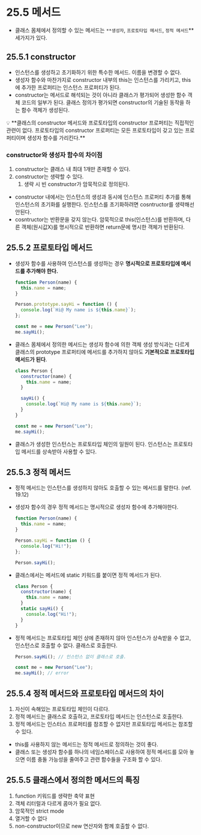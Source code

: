 # 25.5 메서드

- 클래스 몸체에서 정의할 수 있는 메서드는 `**생성자`, `프로토타입 메서드`, `정적 메서드`\*\*세가지가 있다.

## 25.5.1 constructor

- 인스턴스를 생성하고 초기화하기 위한 특수한 메서드. 이름을 변경할 수 없다.
- 생성자 함수와 마찬가지로 constructor 내부의 this는 인스턴스를 가리키고, this에 추가한 프로퍼티는 인스턴스 프로퍼티가 된다.
- constructor는 메서드로 해석되는 것이 아니라 클래스가 평가되어 생성한 함수 객체 코드의 일부가 된다. 클래스 정의가 평가되면 constructor의 기술된 동작을 하는 함수 객체가 생성된다.

<aside>
💡 **클래스의 constructor 메서드와 프로토타입의 constructor 프로퍼티는 직접적인 관련이 없다.
프로토타입의 constructor 프로퍼티는 모든 프로토타입이 갖고 있는 프로퍼티이며 생성자 함수를 가리킨다.**

</aside>

### constructor와 생성자 함수의 차이점

1. constructor는 클래스 내 최대 1개만 존재할 수 있다.
2. constructor는 생략할 수 있다.
   1. 생략 시 빈 constructor가 암묵적으로 정의된다.

- constructor 내에서는 인스턴스의 생성과 동시에 인스턴스 프로퍼티 추가를 통해 인스턴스의 초기화를 실행한다. 인스턴스를 초기화하려면 cosntructor를 생략해선 안된다.
- cosntructor는 반환문을 갖지 않는다. 암묵적으로 this(인스턴스)를 반환하며, 다른 객체(원시값X)를 명시적으로 반환하면 return문에 명시한 객체가 반환된다.

## 25.5.2 프로토타입 메서드

- 생성자 함수를 사용하여 인스턴스를 생성하는 경우 **명시적으로 프로토타입에 메서드를 추가해야 한다.**
  ```jsx
  function Person(name) {
    this.name = name;
  }

  Person.prototype.sayHi = function () {
    console.log(`Hi@ My name is ${this.name}`);
  };

  const me = new Person("Lee");
  me.sayHi();
  ```
- 클래스 몸체에서 정의한 메서드는 생성자 함수에 의한 객체 생성 방식과는 다르게 클래스의 prototype 프로퍼티에 메서드를 추가하지 않아도 **기본적으로 프로토타입 메서드가 된다**.
  ```jsx
  class Person {
    constructor(name) {
      this.name = name;
    }

    sayHi() {
      console.log(`Hi@ My name is ${this.name}`);
    }
  }

  const me = new Person("Lee");
  me.sayHi();
  ```
- 클래스가 생성한 인스턴스는 프로토타입 체인의 일원이 된다. 인스턴스는 프로토타입 메서드를 상속받아 사용할 수 있다.

## 25.5.3 정적 메서드

- 정적 메서드는 인스턴스를 생성하지 않아도 호출할 수 있는 메서드를 말한다. (ref. 19.12)

- 생성자 함수의 경우 정적 메서드는 명시적으로 생성자 함수에 추가해야한다.
  ```jsx
  function Person(name) {
    this.name = name;
  }

  Person.sayHi = function () {
    console.log("Hi!");
  };

  Person.sayHi();
  ```
- 클래스에서는 메서드에 static 키워드를 붙이면 정적 메서드가 된다.

  ```jsx
  class Person {
    constructor(name) {
      this.name = name;
    }
    static sayHi() {
      console.log("Hi!");
    }
  }
  ```

- 정적 메서드는 프로토타입 체인 상에 존재하지 않아 인스턴스가 상속받을 수 없고, 인스턴스로 호출할 수 없다. 클래스로 호출한다.
  ```jsx
  Person.sayHi(); // 인스턴스 없이 클래스로 호출.

  const me = new Person("Lee");
  me.sayHi(); // error
  ```

## 25.5.4 정적 메서드와 프로토타입 메서드의 차이

1. 자신이 속해있는 프로토타입 체인이 다르다.
2. 정적 메서드는 클래스로 호출하고, 프로토타입 메서드는 인스턴스로 호출한다.
3. 정적 메서드는 인스터스 프로퍼티를 참조할 수 없지만 프로토타입 메서드는 참조할 수 있다.

- this를 사용하지 않는 메서드는 정적 메서드로 정의하는 것이 좋다.
- 클래스 또는 생성자 함수를 하나의 네임스페이스로 사용하여 정적 메서드를 모아 놓으면 이름 충돌 가능성을 줄여주고 관련 함수들을 구조화 할 수 있다.

## 25.5.5 클래스에서 정의한 메서드의 특징

1. function 키워드를 생략한 축약 표현
2. 객체 리터럴과 다르게 콤마가 필요 없다.
3. 암묵적인 strict mode
4. 열거할 수 없다
5. non-constructor이므로 new 연산자와 함께 호출할 수 없다.
